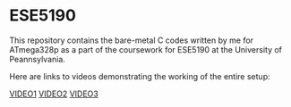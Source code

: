 # ESE5190

This repository contains the bare-metal C codes written by me for ATmega328p as a part of the coursework for ESE5190 at the University of Peannsylvania. 

Here are links to videos demonstrating the working of the entire setup:

[VIDEO1](https://drive.google.com/file/d/1OXWSaCUhocrbIYzQJ_v3bw-9WDlN07vI/view?usp=sharing)
[VIDEO2](https://drive.google.com/file/d/16MaiBtlaJziCgSiJQeDdt1OTcYxZzbV3/view?usp=sharing)
[VIDEO3](https://drive.google.com/file/d/1m0uWlGArIun2Np-V0rJxKc6o9yXp_xC1/view?usp=sharing)
